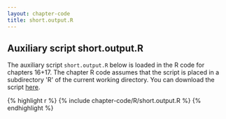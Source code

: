 ```yaml
---
layout: chapter-code
title: short.output.R
---
```


## Auxiliary script short.output.R
The auxiliary script `short.output.R` below is loaded in the R code for chapters 16+17.
The chapter R code assumes that the script is placed in a subdirectory 'R' of the current working directory.
You can download the script <a href="https://raw.githubusercontent.com/spatstat/book/gh-pages/_includes/chapter-code/R/short.output.R">here</a>.

{% highlight r %}
{% include chapter-code/R/short.output.R %}
{% endhighlight %}
